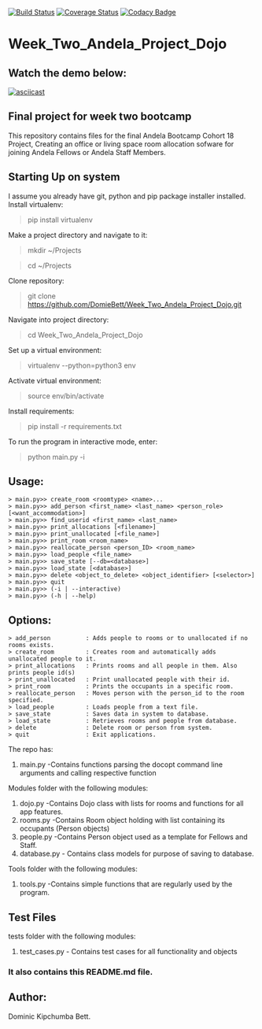 [![Build Status](https://travis-ci.org/DomieBett/Week_Two_Andela_Project_Dojo.svg?branch=develop)](https://travis-ci.org/DomieBett/Week_Two_Andela_Project_Dojo) [![Coverage Status](https://coveralls.io/repos/github/DomieBett/Week_Two_Andela_Project_Dojo/badge.svg?branch=master)](https://coveralls.io/github/DomieBett/Week_Two_Andela_Project_Dojo?branch=master) [![Codacy Badge](https://api.codacy.com/project/badge/Grade/6eb22d0872f74963a28d4b35ac9f0677)](https://www.codacy.com/app/dbett49/Week_Two_Andela_Project_Dojo?utm_source=github.com&amp;utm_medium=referral&amp;utm_content=DomieBett/Week_Two_Andela_Project_Dojo&amp;utm_campaign=Badge_Grade)
# Week_Two_Andela_Project_Dojo

## Watch the demo below:

[![asciicast](https://asciinema.org/a/8PfTRk0QdeWVmZoU46BYFwTTd.png)](https://asciinema.org/a/8PfTRk0QdeWVmZoU46BYFwTTd)

## Final project for week two bootcamp

This repository contains files for the final Andela Bootcamp Cohort 18 Project, Creating an office or living space room allocation sofware for joining Andela Fellows or Andela Staff Members.


## Starting Up on system

I assume you already have git, python and pip package installer installed. Install virtualenv:

>pip install virtualenv

Make a project directory and navigate to it:

>mkdir ~/Projects

>cd ~/Projects

Clone repository:

>git clone https://github.com/DomieBett/Week_Two_Andela_Project_Dojo.git

Navigate into project directory:

>cd Week_Two_Andela_Project_Dojo

Set up a virtual environment:

>virtualenv --python=python3 env

Activate virtual environment:

>source env/bin/activate

Install requirements:

>pip install -r requirements.txt

To run the program in interactive mode, enter:

>python main.py -i


## Usage:

```
> main.py>> create_room <roomtype> <name>...
> main.py>> add_person <first_name> <last_name> <person_role> [<want_accommodation>]
> main.py>> find_userid <first_name> <last_name>
> main.py>> print_allocations [<filename>]
> main.py>> print_unallocated [<file_name>]
> main.py>> print_room <room_name>
> main.py>> reallocate_person <person_ID> <room_name>
> main.py>> load_people <file_name>
> main.py>> save_state [--db=<database>]
> main.py>> load_state [<database>]
> main.py>> delete <object_to_delete> <object_identifier> [<selector>]
> main.py>> quit
> main.py>> (-i | --interactive)
> main.py>> (-h | --help)
```

## Options:

```
> add_person          : Adds people to rooms or to unallocated if no rooms exists.
> create_room         : Creates room and automatically adds unallocated people to it.
> print_allocations   : Prints rooms and all people in them. Also prints people id(s)
> print_unallocated   : Print unallocated people with their id.
> print_room          : Prints the occupants in a specific room.
> reallocate_person   : Moves person with the person_id to the room specified.
> load_people         : Loads people from a text file.
> save_state          : Saves data in system to database.
> load_state          : Retrieves rooms and people from database.
> delete              : Delete room or person from system. 
> quit                : Exit applications. 
```

The repo has:

1. main.py	-Contains functions parsing the docopt command line arguments and calling respective function

Modules folder with the following modules:

1. dojo.py	-Contains Dojo class with lists for rooms and functions for all app features.
2. rooms.py -Contains Room object holding with list containing its occupants (Person objects)
3. people.py -Contains Person object used as a template for Fellows and Staff.
4. database.py - Contains class models for purpose of saving to database.

Tools folder with the following modules:

1. tools.py -Contains simple functions that are regularly used by the program. 


## Test Files

tests folder with the following modules:

 1. test_cases.py - Contains test cases for all functionality and objects


### It also contains this README.md file.

## Author:

Dominic Kipchumba Bett.